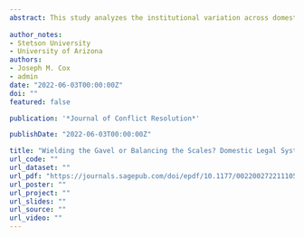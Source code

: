 ```yaml
---
abstract: This study analyzes the institutional variation across domestic legal systems, with a focus on common law system’s adherence to precedent and reduced recourse to judicial deference, as well as on the degree of independence afforded to courts. These institutional qualities of judiciaries provide the opportunity for courts to play a more active role in the implementation of post-conflict justice, increasing uncertainty for other policymakers concerning the ultimate contours of post-conflict justice processes. To reduce such uncertainty, policymakers ensconced in these types of institutional contexts will be less likely to implement post-conflict justice. Using data from the Post-Conflict Justice Dataset, we find that states with common law systems are less likely to pursue and implement post-conflict justice compared to states with civil or Islamic law systems. Moreover, independent courts will be less likely to pursue mixed or restorative forms post-conflict justice, though the impact of judicial independence is weak overall.
  
author_notes:
- Stetson University
- University of Arizona
authors:
- Joseph M. Cox
- admin
date: "2022-06-03T00:00:00Z"
doi: ""
featured: false

publication: '*Journal of Conflict Resolution*'

publishDate: "2022-06-03T00:00:00Z"

title: "Wielding the Gavel or Balancing the Scales? Domestic Legal Systems and Post-Conflict Justice"
url_code: ""
url_dataset: ""
url_pdf: "https://journals.sagepub.com/doi/epdf/10.1177/00220027221110581"
url_poster: ""
url_project: ""
url_slides: ""
url_source: ""
url_video: ""
---
```

